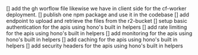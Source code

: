[] add the gh worflow file likewise we have in client side for the cf-worker deployment.
[] publish one npm package and use it in the codebase
[] add endpoint to upload and retrieve the files from the r2-bucket
[] setup basic authentication for the apis using hono's built in helpers
[] add rate limiting for the apis using hono's built in helpers
[] add monitoring for the apis using hono's built in helpers
[] add caching for the apis using hono's built in helpers
[] add security headers for the apis using hono's built in helpers


